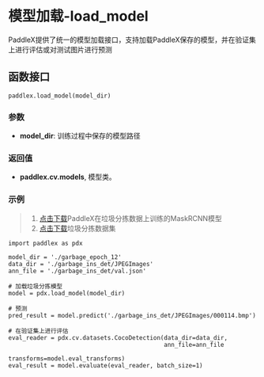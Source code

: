 # 模型加载-load_model

PaddleX提供了统一的模型加载接口，支持加载PaddleX保存的模型，并在验证集上进行评估或对测试图片进行预测

## 函数接口

```
paddlex.load_model(model_dir)
```

### 参数

* **model_dir**: 训练过程中保存的模型路径

### 返回值
* **paddlex.cv.models**, 模型类。

### 示例
> 1. [点击下载](https://bj.bcebos.com/paddlex/models/garbage_epoch_12.tar.gz)PaddleX在垃圾分拣数据上训练的MaskRCNN模型
> 2. [点击下载](https://bj.bcebos.com/paddlex/datasets/garbage_ins_det.tar.gz)垃圾分拣数据集

```
import paddlex as pdx

model_dir = './garbage_epoch_12'
data_dir = './garbage_ins_det/JPEGImages'
ann_file = './garbage_ins_det/val.json'

# 加载垃圾分拣模型
model = pdx.load_model(model_dir)

# 预测
pred_result = model.predict('./garbage_ins_det/JPEGImages/000114.bmp')

# 在验证集上进行评估
eval_reader = pdx.cv.datasets.CocoDetection(data_dir=data_dir,
                                            ann_file=ann_file
                                            transforms=model.eval_transforms)
eval_result = model.evaluate(eval_reader, batch_size=1)
```
